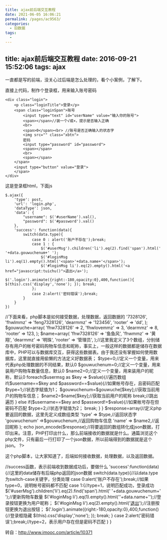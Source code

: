 ```yaml
---
title: ajax前后端交互教程
date: 2021-06-05 16:06:21
permalink: /pages/ac9563/
categories:
  - 旧数据
tags:
  - 
---
```

title: ajax前后端交互教程
date: 2016-09-21 15:52:06
tags: ajax
---


一直都是写的前端，没关心过后端是怎么处理的，看个小案例，了解下。

<!--more-->

直接上代码，制作个登录框，用来输入账号密码

    <div class="login">
        <p class="loginTitle">登录</p>
        <span class="loginSpan">账号
            <input type="text" id="userName" value="输入你的账号">
            <span></span>//装一个√或×，提示是否输入正确
            <br>
            <span>0</span><br> //账号是否正确输入的状态字
            <img src="" class="xbtn">
            密码
            <input type="password" id="password">
            <span></span>
            <br>
            <span></span>
        </span>
        <input type="button" value="登录">
        </span>
    </div>


这是登录框html，下面js

    $.ajax({
        'type': post,
        'url': 'login.php',
        'dataType': json,
        'data': {
            "username": $('#userName').val(),
            "password": $('#password').val()
        },
        'success': function(data){
            switch(data.type){
                case 0 : alert('账户不存在');break;
                case 1 : {
                    $('#userMsg').children('li').eq(2).find('span').html(' '+data.gouwuchenum+' '); 
                    $('#loginMsg li').eq(1).empty().html('<span>'+data.name+'</span>'); 
                    $('#loginMsg li').eq(2).empty().html('<a href="javascript:tuichu()">退出</a>');
                    $('.login').animate({right:-180,opacity:0},400,function(){ $(this).css('display','none'); }); break;
                };
                case 2:alert('密码错误');break;
            }
        }
    })

//下面来看，php脚本是如何接受数据，处理数据，返回数据的
    <?php
        $username=$_POST['username'];
        $password=$_POST['password'];//根据不同的方法，php会把接收的数据储存在$_POST/$_GET这样的全局变量中，前面的ajax我们用的是post方法，所以这里用$_POST接收数据
        $usermsg =array(
            'fhw7328126' => '7328126',
            'fhwlmmz' => 'feng7328126',
            'dearmmz' => '123456',
            'rooter' => 'dd',
        );
        $gouwuche=array(
            'fhw7328126' => 2,
            'fhwlovemmz' => 3,
            'dearmmz' => 8,
            'rooter' => 123,
        );
        $name=array(
            'fhw7328126' => '鱼鱼风',
            'fhwmmz' => '黄翔',
            'dearmmz' => '明珠',
            'rooter' => '管理员',
        );//这里我定义了3个数组，分别储存有用户的帐号密码购物车信息和昵称，事实上，一般这样的数据都是储存在数据库中，PHP可以与数据库交互，获得这些数据表。由于我还没有掌握如何使用数据库，这里就直接用偷懒的方法定义好数据表；
        $type=0;//定义一个变量，用来代表php处理数据的不同结果，默认0
        $gouwuchenum=0;//定义一个变量，用来装用户购物车数量信息，默认0
        $name2=0;//定义一个变量，用来装用户的昵称，默认0
        foreach($usermsg as $key => $value){//遍历数组
            if($username==$key and $password==$value){//如果帐号存在，且密码匹配
                $type=1;//状态字赋值为1；
                $gouwuchenum=$gouwuche[$key];//获取当前用户的购物车信息；
                $name2=$name[$key];//获取当前用户的昵称
                break;//跳出遍历
            }
            else if($username==$key and $password!=$value){//如果帐号存在但密码不匹配
                $type=2;//状态字赋值为2；
                break;
            }
        }
        $response=array(//定义php要返回的数据，这里先定义成数组类型
            'type' => $type,//返回状态字
            'gouwuchenum' =>$gouwuchenum,//返回购物车信息
            'name' => $name2,//返回昵称
        );
        echo json_encode($response);//将要返回的数组转化成json数据，打印出来。注意，PHP打印出什么，那么前端接收的数据就是什么。通篇浏览这个php文件，只有最后一行打印了一个json数据，所以前端得到的数据就是这个json。
    ?>


这个php脚本，让大家知道了，后端如何接收数据，处理数据，以及返回数据。

//success函数，表示前端收到数据成功后，要做什么
    'success':function(data){//这里的data储存有后端php返回的json数据
            switch(data.type){//以data.type为switch-case关键字，分类处理
                case 0:alert('账户不存在');break;//如果type=0，说明帐号密码都不匹配
                case 1:{//type=1，说明匹配成功，登录成功
                    $('#userMsg').children('li').eq(2).find('span').html(' '+data.gouwuchenum+' ');//更新购物车数量
                    $('#loginMsg li').eq(1).empty().html('<span>'+data.name+'</span>');//登录按钮更换为用户昵称；
                    $('#loginMsg li').eq(2).empty().html('<a href="javascript:tuichu()">退出</a>');//注册按钮更换为退出按钮；
                    $('.login').animate({right:-180,opacity:0},400,function(){//登录框隐藏
                        $(this).css('display','none');
                    });
                    break;
                }
                case 2:alert('密码错误');break;//type=2，表示用户存在但是密码不匹配
            }
        }


转自：http://www.imooc.com/article/10371

